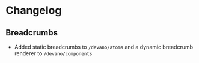 # Changelog

## Breadcrumbs

- Added static breadcrumbs to `/devano/atoms` and a dynamic breadcrumb renderer to `/devano/components`
